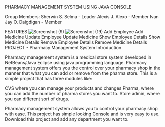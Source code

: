 PHARMACY MANAGEMENT SYSTEM USING JAVA CONSOLE

Group Members:
Sherwin S. Selma - Leader
Alexis J. Alexo - Member
Ivan Jay O. Daigdigan - Member

FEATURES
![Screenshot (9)](https://user-images.githubusercontent.com/116985513/198858337-0cc7d18f-2ac5-4d67-bcc8-8333c7aaf762.png)
![Screenshot (19)](https://user-images.githubusercontent.com/116985513/198858343-81f0b6fc-22c0-44ec-85cc-1719230ab78e.png)
Add Employee
Add Medicine
Update Employee
Update Medicine
Show Employee Details
Show Medicine Details
Remove Employee Details
Remove Medicine Details
PROJECT - Pharmacy Management System Introduction

Pharmacy management system is a medical store system developed in NetBeans/Java Eclipse using java programming language. Pharmacy management system offers you the control over your pharmacy shop in the manner that what you can add or remove from the pharma store. This is a simple project that has three modules like:

CVS where you can manage your products and changes
Pharma, where you can add the number of pharma stores you want to.
Store admin, where you can different sort of drugs.

Pharmacy management system allows you to control your pharmacy shop with ease. This project has simple looking Console and is very easy to use. Download this project and add any department you want to.


